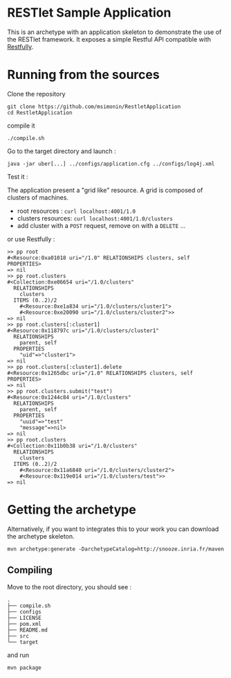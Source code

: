 RESTlet Sample Application
==========================

This is an archetype with an application skeleton to demonstrate the use of the RESTlet framework.
It exposes a simple Restful API compatible with [Restfully](https://github.com/crohr/restfully).

# Running from the sources

Clone the repository

```
git clone https://github.com/msimonin/RestletApplication
cd RestletApplication
```
compile it

```
./compile.sh
```

Go to the target directory and launch : 

```
java -jar uber[...] ../configs/application.cfg ../configs/log4j.xml
```

Test it :

The application present a "grid like" resource. A grid is composed of clusters of machines.

* root resources : ```curl localhost:4001/1.0```
* clusters resources: ```curl localhost:4001/1.0/clusters```
* add cluster with a ```POST``` request, remove on with a ```DELETE``` ...


or use Restfully :
```
>> pp root
#<Resource:0xa01018 uri="/1.0" RELATIONSHIPS clusters, self PROPERTIES>
=> nil
>> pp root.clusters
#<Collection:0xe06654 uri="/1.0/clusters"
  RELATIONSHIPS
    clusters
  ITEMS (0..2)/2
    #<Resource:0xe1a834 uri="/1.0/clusters/cluster1">
    #<Resource:0xe20090 uri="/1.0/clusters/cluster2">>
=> nil
>> pp root.clusters[:cluster1]
#<Resource:0x118797c uri="/1.0/clusters/cluster1"
  RELATIONSHIPS
    parent, self
  PROPERTIES
    "uid"=>"cluster1">
=> nil
>> pp root.clusters[:cluster1].delete
#<Resource:0x1265dbc uri="/1.0" RELATIONSHIPS clusters, self PROPERTIES>
=> nil
>> pp root.clusters.submit("test")
#<Resource:0x1244c84 uri="/1.0/clusters"
  RELATIONSHIPS
    parent, self
  PROPERTIES
    "uuid"=>"test"
    "message"=>nil>
=> nil
>> pp root.clusters
#<Collection:0x11b0b38 uri="/1.0/clusters"
  RELATIONSHIPS
    clusters
  ITEMS (0..2)/2
    #<Resource:0x11a6840 uri="/1.0/clusters/cluster2">
    #<Resource:0x119e014 uri="/1.0/clusters/test">>
=> nil

```


# Getting the archetype 

Alternatively, if you want to integrates this to your work you can download the archetype skeleton.
```
mvn archetype:generate -DarchetypeCatalog=http://snooze.inria.fr/maven
```

## Compiling 


Move to the root directory, you should see : 

```
.
├── compile.sh
├── configs
├── LICENSE
├── pom.xml
├── README.md
├── src
└── target
```

and run 

```
mvn package
```




